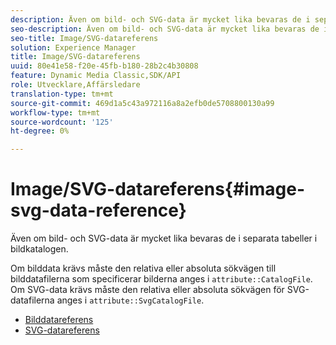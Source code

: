 ```yaml
---
description: Även om bild- och SVG-data är mycket lika bevaras de i separata tabeller i bildkatalogen.
seo-description: Även om bild- och SVG-data är mycket lika bevaras de i separata tabeller i bildkatalogen.
seo-title: Image/SVG-datareferens
solution: Experience Manager
title: Image/SVG-datareferens
uuid: 80e41e58-f20e-45fb-b180-28b2c4b30808
feature: Dynamic Media Classic,SDK/API
role: Utvecklare,Affärsledare
translation-type: tm+mt
source-git-commit: 469d1a5c43a972116a8a2efb0de5708800130a99
workflow-type: tm+mt
source-wordcount: '125'
ht-degree: 0%

---
```



# Image/SVG-datareferens{#image-svg-data-reference}

Även om bild- och SVG-data är mycket lika bevaras de i separata tabeller i bildkatalogen.

Om bilddata krävs måste den relativa eller absoluta sökvägen till bilddatafilerna som specificerar bilderna anges i `attribute::CatalogFile`. Om SVG-data krävs måste den relativa eller absoluta sökvägen för SVG-datafilerna anges i `attribute::SvgCatalogFile`.

* [Bilddatareferens](c-image-data-reference/c-image-data-reference.md)
* [SVG-datareferens](c-svg-data-reference/c-svg-data-reference.md)
